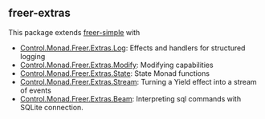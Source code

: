 ## freer-extras

This package extends [freer-simple](https://hackage.haskell.org/package/freer-simple) with

- [Control.Monad.Freer.Extras.Log](./src/Control/Monad/Freer/Extras/Log.hs): Effects and handlers for structured logging
- [Control.Monad.Freer.Extras.Modify](./src/Control/Monad/Freer/Extras/Modify.hs): Modifying capabilities
- [Control.Monad.Freer.Extras.State](./src/Control/Monad/Freer/Extras/State.hs): State Monad functions
- [Control.Monad.Freer.Extras.Stream](./src/Control/Monad/Freer/Extras/Stream.hs): Turning a Yield effect into a stream of events
- [Control.Monad.Freer.Extras.Beam](./src/Control/Monad/Freer/Extras/Beam.hs): Interpreting sql commands with SQLite connection.